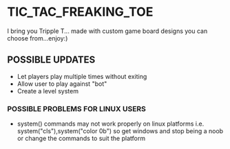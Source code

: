 # TIC_TAC_FREAKING_TOE

I bring you Tripple T... made with custom game board designs you can choose from...enjoy:) 


## POSSIBLE UPDATES
- Let players play multiple times without exiting
- Allow user to play against "bot"
- Create a level system 

### POSSIBLE PROBLEMS FOR LINUX USERS
- system() commands may not work properly on linux platforms i.e. system("cls"),system("color 0b")
so get windows and stop being a noob or change the commands to suit the platform